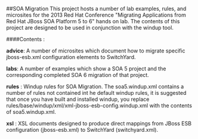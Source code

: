 ##SOA Migration
This project hosts a number of lab examples, rules, and microsites for the 2013 Red Hat Conference "Migrating Applications from Red Hat JBoss SOA Platform 5 to 6" hands on lab.   The contents of this project are designed to be used in conjunction with the windup tool.

####Contents :

**advice**:  A number of microsites which document how to migrate specific jboss-esb.xml configuration elements to SwitchYard.

**labs**: A number of examples which show a SOA 5 project and the corresponding completed SOA 6 migration of that project.

**rules** : Windup rules for SOA Migration.     The soa5.windup.xml contains a number of rules not contained int he default windup rules, it is suggested that once you have built and installed windup, you replace rules/base/windup/xml/xml-jboss-esb-config.windup.xml with the contents of soa5.windup.xml. 

**xsl** : XSL documents designed to produce direct mappings from JBoss ESB configuration (jboss-esb.xml) to SwitchYard (switchyard.xml).   
